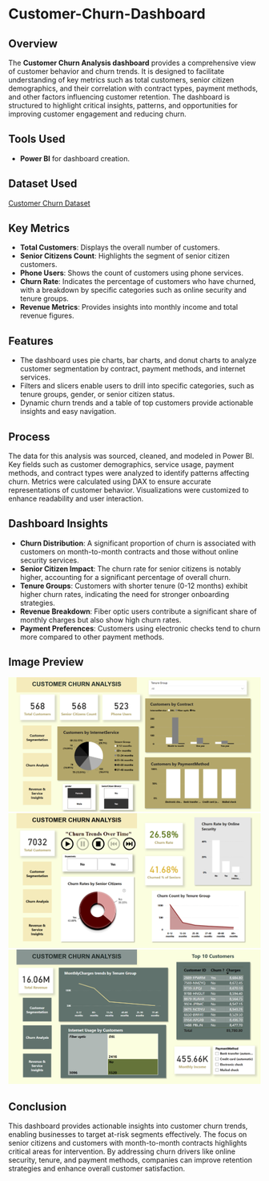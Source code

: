 # Customer-Churn-Dashboard

## Overview
The **Customer Churn Analysis dashboard** provides a comprehensive view of customer behavior and churn trends. It is designed to facilitate understanding of key metrics such as total customers, senior citizen demographics, and their correlation with contract types, payment methods, and other factors influencing customer retention. The dashboard is structured to highlight critical insights, patterns, and opportunities for improving customer engagement and reducing churn.

## Tools Used
- **Power BI** for dashboard creation.

## Dataset Used
<a href="https://github.com/muhdshahan/PJ5-Students-Admission-Report/blob/main/student_admission_record_dirty.csv">Customer Churn Dataset</a>

## Key Metrics
- **Total Customers**: Displays the overall number of customers.
- **Senior Citizens Count**: Highlights the segment of senior citizen customers.
- **Phone Users**: Shows the count of customers using phone services.
- **Churn Rate**: Indicates the percentage of customers who have churned, with a breakdown by specific categories such as online security and tenure groups.
- **Revenue Metrics**: Provides insights into monthly income and total revenue figures.

## Features
- The dashboard uses pie charts, bar charts, and donut charts to analyze customer segmentation by contract, payment methods, and internet services.
- Filters and slicers enable users to drill into specific categories, such as tenure groups, gender, or senior citizen status.
- Dynamic churn trends and a table of top customers provide actionable insights and easy navigation.

## Process
The data for this analysis was sourced, cleaned, and modeled in Power BI. Key fields such as customer demographics, service usage, payment methods, and contract types were analyzed to identify patterns affecting churn. Metrics were calculated using DAX to ensure accurate representations of customer behavior. Visualizations were customized to enhance readability and user interaction.

## Dashboard Insights
- **Churn Distribution**: A significant proportion of churn is associated with customers on month-to-month contracts and those without online security services.
- **Senior Citizen Impact**: The churn rate for senior citizens is notably higher, accounting for a significant percentage of overall churn.
- **Tenure Groups**: Customers with shorter tenure (0-12 months) exhibit higher churn rates, indicating the need for stronger onboarding strategies.
- **Revenue Breakdown**: Fiber optic users contribute a significant share of monthly charges but also show high churn rates.
- **Payment Preferences**: Customers using electronic checks tend to churn more compared to other payment methods.

## Image Preview
![Dashboard View](https://github.com/muhdshahan/Customer-Churn-Dashboard/blob/main/Image%20view/one.png)
![Dashboard View](https://github.com/muhdshahan/Customer-Churn-Dashboard/blob/main/Image%20view/two.png)
![Dashboard View](https://github.com/muhdshahan/Customer-Churn-Dashboard/blob/main/Image%20view/three.png)

## Conclusion
This dashboard provides actionable insights into customer churn trends, enabling businesses to target at-risk segments effectively. The focus on senior citizens and customers with month-to-month contracts highlights critical areas for intervention. By addressing churn drivers like online security, tenure, and payment methods, companies can improve retention strategies and enhance overall customer satisfaction.
